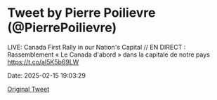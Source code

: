 # Tweet by Pierre Poilievre (@PierrePoilievre)

LIVE: Canada First Rally in our Nation's Capital // EN DIRECT : Rassemblement « Le Canada d'abord » dans la capitale de notre pays https://t.co/aI5K5b69LW

Date: 2025-02-15 19:03:29

[Original Tweet](https://x.com/PierrePoilievre/status/1890839365250924983)
